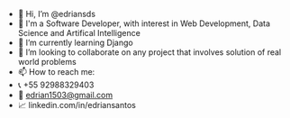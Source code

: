 - 👋 Hi, I’m @edriansds
- 📣 I'm a Software Developer, with interest in Web Development, Data Science and Artifical Intelligence
- 🌱 I’m currently learning Django
- 💞️ I’m looking to collaborate on any project that involves solution of real world problems 
- 📫 How to reach me:
- 📞 +55 92988329403
- 📩 edrian1503@gmail.com
- 📈 linkedin.com/in/edriansantos

<!---
edriansds/edriansds is a ✨ special ✨ repository because its `README.md` (this file) appears on your GitHub profile.
You can click the Preview link to take a look at your changes.
--->
